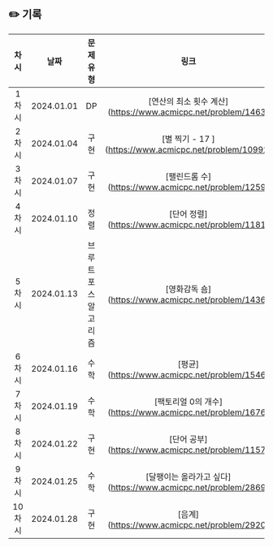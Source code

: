 ## ✏️ 기록   

| 차시 |    날짜    | 문제유형 | 링크 | 풀이 |
|:----:|:---------:|:----:|:-----:|:----:|
| 1차시 | 2024.01.01 |  DP  | [연산의 최소 횟수 계산] (https://www.acmicpc.net/problem/1463) | [#2](https://github.com/AlgoLeadMe/AlgoLeadMe-5/pull/2)|
| 2차시 | 2024.01.04 |  구현  | [별 찍기 - 17 ] (https://www.acmicpc.net/problem/10992) | [#8](https://github.com/AlgoLeadMe/AlgoLeadMe-5/pull/8)|
| 3차시 | 2024.01.07 |  구현  | [팰린드롬 수] (https://www.acmicpc.net/problem/1259) | [#11](https://github.com/AlgoLeadMe/AlgoLeadMe-5/pull/11)|
| 4차시 | 2024.01.10 |  정렬  | [단어 정렬] (https://www.acmicpc.net/problem/1181) | [#16](https://github.com/AlgoLeadMe/AlgoLeadMe-5/pull/16)|
| 5차시 | 2024.01.13 |  브루트포스 알고리즘  | [영화감독 숌] (https://www.acmicpc.net/problem/1436) | [#18](https://github.com/AlgoLeadMe/AlgoLeadMe-5/pull/18#event-11489600325)|
| 6차시 | 2024.01.16 |  수학  | [평균] (https://www.acmicpc.net/problem/1546) | [#24](https://github.com/AlgoLeadMe/AlgoLeadMe-5/pull/24)|
| 7차시 | 2024.01.19 |  수학  | [팩토리얼 0의 개수] (https://www.acmicpc.net/problem/1676) | [#28](https://github.com/AlgoLeadMe/AlgoLeadMe-5/pull/28)|
| 8차시 | 2024.01.22 |  구현  | [단어 공부] (https://www.acmicpc.net/problem/1157) | [#31](https://github.com/AlgoLeadMe/AlgoLeadMe-5/pull/31#event-11604202172)|
| 9차시 | 2024.01.25 |  수학  | [달팽이는 올라가고 싶다] (https://www.acmicpc.net/problem/2869) | [#37](https://github.com/AlgoLeadMe/AlgoLeadMe-5/pull/37#event-11619409875)|
| 10차시 | 2024.01.28 |  구현  | [음계] (https://www.acmicpc.net/problem/2920) | [#39](https://github.com/AlgoLeadMe/AlgoLeadMe-5/pull/39#event-11655882785)|

